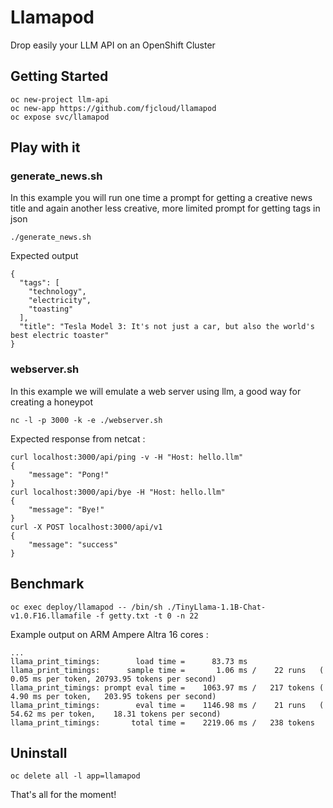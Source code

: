 # Llamapod

Drop easily your LLM API on an OpenShift Cluster

## Getting Started

```shell
oc new-project llm-api
oc new-app https://github.com/fjcloud/llamapod
oc expose svc/llamapod
```

## Play with it

### generate_news.sh

In this example you will run one time a prompt for getting a creative news title and again another less creative, more limited prompt for getting tags in json

```shell
./generate_news.sh
```

Expected output

```shell
{
  "tags": [
    "technology",
    "electricity",
    "toasting"
  ],
  "title": "Tesla Model 3: It's not just a car, but also the world's best electric toaster"
}
```

### webserver.sh

In this example we will emulate a web server using llm, a good way for creating a honeypot

```shell
nc -l -p 3000 -k -e ./webserver.sh
```

Expected response from netcat :

```shell
curl localhost:3000/api/ping -v -H "Host: hello.llm"
{
    "message": "Pong!"
}
curl localhost:3000/api/bye -H "Host: hello.llm"
{
    "message": "Bye!"
}
curl -X POST localhost:3000/api/v1
{
    "message": "success"
}
```

## Benchmark

```shell
oc exec deploy/llamapod -- /bin/sh ./TinyLlama-1.1B-Chat-v1.0.F16.llamafile -f getty.txt -t 0 -n 22
```

Example output on ARM Ampere Altra 16 cores :

```shell
...
llama_print_timings:        load time =      83.73 ms
llama_print_timings:      sample time =       1.06 ms /    22 runs   (    0.05 ms per token, 20793.95 tokens per second)
llama_print_timings: prompt eval time =    1063.97 ms /   217 tokens (    4.90 ms per token,   203.95 tokens per second)
llama_print_timings:        eval time =    1146.98 ms /    21 runs   (   54.62 ms per token,    18.31 tokens per second)
llama_print_timings:       total time =    2219.06 ms /   238 tokens
```

## Uninstall

```shell
oc delete all -l app=llamapod
```

That's all for the moment!
